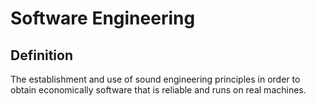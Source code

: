 # Software Engineering
## Definition
The establishment and use of sound engineering principles in order to obtain economically software that is reliable and runs on real machines.